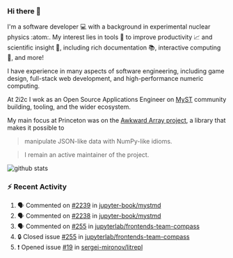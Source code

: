 ### Hi there 👋 

I'm a software developer 💻 with a background in experimental nuclear physics :atom:. My interest lies in tools :wrench: to improve productivity :chart_with_upwards_trend: and scientific insight :telescope:, including rich documentation 📚, interactive computing 🧮, and more! 

I have experience in many aspects of software engineering, including game design, full-stack web development, and high-performance numeric computing. 

At 2i2c I wok as an Open Source Applications Engineer on [MyST](https://github.com/jupyter-book/mystmd) community building, tooling, and the wider ecosystem. 

My main focus at Princeton was on the [Awkward Array project](awkward-array.org/), a library that makes it possible to 
> manipulate JSON-like data with NumPy-like idioms.

> I remain an active maintainer of the project. 

![github stats](https://github-readme-stats.vercel.app/api?username=agoose77&show_icons=true&hide_rank=true&hide_title=true&bg_color=30,e76445,904e95&text_color=efe3ec&icon_color=efe3ec)
<!--
**agoose77/agoose77** is a ✨ _special_ ✨ repository because its `README.md` (this file) appears on your GitHub profile.

Here are some ideas to get you started:

- 🔭 I’m currently working on ...
- 🌱 I’m currently learning ...
- 👯 I’m looking to collaborate on ...
- 🤔 I’m looking for help with ...
- 💬 Ask me about ...
- 📫 How to reach me: ...
- 😄 Pronouns: ...
- ⚡ Fun fact: ...
-->

### :zap: Recent Activity

<!--START_SECTION:activity-->
1. 🗣 Commented on [#2239](https://github.com/jupyter-book/mystmd/issues/2239#issuecomment-3174021807) in [jupyter-book/mystmd](https://github.com/jupyter-book/mystmd)
2. 🗣 Commented on [#2238](https://github.com/jupyter-book/mystmd/pull/2238#issuecomment-3172038625) in [jupyter-book/mystmd](https://github.com/jupyter-book/mystmd)
3. 🗣 Commented on [#255](https://github.com/jupyterlab/frontends-team-compass/issues/255#issuecomment-3172031205) in [jupyterlab/frontends-team-compass](https://github.com/jupyterlab/frontends-team-compass)
4. 🔒 Closed issue [#255](https://github.com/jupyterlab/frontends-team-compass/issues/255) in [jupyterlab/frontends-team-compass](https://github.com/jupyterlab/frontends-team-compass)
5. ❗ Opened issue [#19](https://github.com/sergei-mironov/litrepl/issues/19) in [sergei-mironov/litrepl](https://github.com/sergei-mironov/litrepl)
<!--END_SECTION:activity-->
